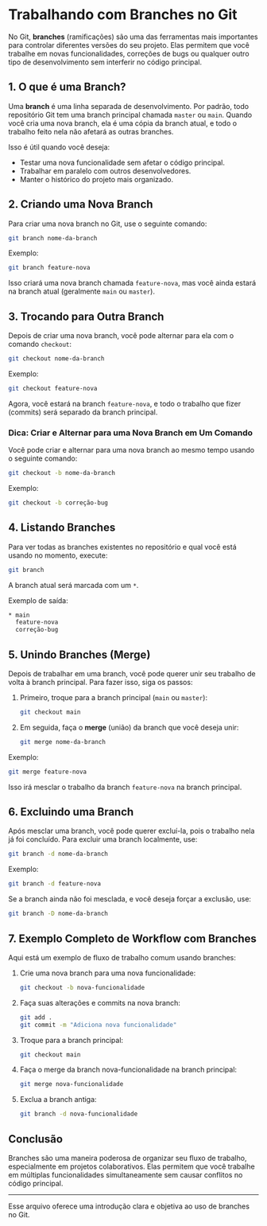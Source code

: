 # Trabalhando com Branches no Git

No Git, **branches** (ramificações) são uma das ferramentas mais importantes para controlar diferentes versões do seu projeto. Elas permitem que você trabalhe em novas funcionalidades, correções de bugs ou qualquer outro tipo de desenvolvimento sem interferir no código principal.

## 1. O que é uma Branch?

Uma **branch** é uma linha separada de desenvolvimento. Por padrão, todo repositório Git tem uma branch principal chamada `master` ou `main`. Quando você cria uma nova branch, ela é uma cópia da branch atual, e todo o trabalho feito nela não afetará as outras branches.

Isso é útil quando você deseja:

- Testar uma nova funcionalidade sem afetar o código principal.
- Trabalhar em paralelo com outros desenvolvedores.
- Manter o histórico do projeto mais organizado.

## 2. Criando uma Nova Branch

Para criar uma nova branch no Git, use o seguinte comando:

```bash
git branch nome-da-branch
```

Exemplo:

```bash
git branch feature-nova
```

Isso criará uma nova branch chamada `feature-nova`, mas você ainda estará na branch atual (geralmente `main` ou `master`).

## 3. Trocando para Outra Branch

Depois de criar uma nova branch, você pode alternar para ela com o comando `checkout`:

```bash
git checkout nome-da-branch
```

Exemplo:

```bash
git checkout feature-nova
```

Agora, você estará na branch `feature-nova`, e todo o trabalho que fizer (commits) será separado da branch principal.

### Dica: Criar e Alternar para uma Nova Branch em Um Comando

Você pode criar e alternar para uma nova branch ao mesmo tempo usando o seguinte comando:

```bash
git checkout -b nome-da-branch
```

Exemplo:

```bash
git checkout -b correção-bug
```

## 4. Listando Branches

Para ver todas as branches existentes no repositório e qual você está usando no momento, execute:

```bash
git branch
```

A branch atual será marcada com um `*`.

Exemplo de saída:

```bash
* main
  feature-nova
  correção-bug
```

## 5. Unindo Branches (Merge)

Depois de trabalhar em uma branch, você pode querer unir seu trabalho de volta à branch principal. Para fazer isso, siga os passos:

1. Primeiro, troque para a branch principal (`main` ou `master`):

   ```bash
   git checkout main
   ```

2. Em seguida, faça o **merge** (união) da branch que você deseja unir:

   ```bash
   git merge nome-da-branch
   ```

Exemplo:

```bash
git merge feature-nova
```

Isso irá mesclar o trabalho da branch `feature-nova` na branch principal.

## 6. Excluindo uma Branch

Após mesclar uma branch, você pode querer excluí-la, pois o trabalho nela já foi concluído. Para excluir uma branch localmente, use:

```bash
git branch -d nome-da-branch
```

Exemplo:

```bash
git branch -d feature-nova
```

Se a branch ainda não foi mesclada, e você deseja forçar a exclusão, use:

```bash
git branch -D nome-da-branch
```

## 7. Exemplo Completo de Workflow com Branches

Aqui está um exemplo de fluxo de trabalho comum usando branches:

1. Crie uma nova branch para uma nova funcionalidade:

   ```bash
   git checkout -b nova-funcionalidade
   ```

2. Faça suas alterações e commits na nova branch:

   ```bash
   git add .
   git commit -m "Adiciona nova funcionalidade"
   ```

3. Troque para a branch principal:

   ```bash
   git checkout main
   ```

4. Faça o merge da branch nova-funcionalidade na branch principal:

   ```bash
   git merge nova-funcionalidade
   ```

5. Exclua a branch antiga:

   ```bash
   git branch -d nova-funcionalidade
   ```

## Conclusão

Branches são uma maneira poderosa de organizar seu fluxo de trabalho, especialmente em projetos colaborativos. Elas permitem que você trabalhe em múltiplas funcionalidades simultaneamente sem causar conflitos no código principal.

---

Esse arquivo oferece uma introdução clara e objetiva ao uso de branches no Git.